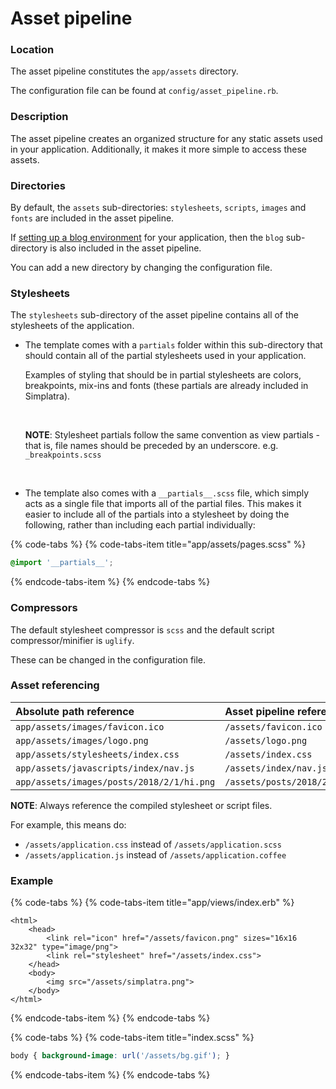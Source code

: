 # Asset pipeline

### Location

The asset pipeline constitutes the `app/assets` directory.

The configuration file can be found at `config/asset_pipeline.rb`.

### Description

The asset pipeline creates an organized structure for any static assets used in your application. Additionally, it makes it more simple to access these assets.

### Directories

By default, the `assets` sub-directories: `stylesheets`, `scripts`, `images` and `fonts` are included in the asset pipeline.

If [setting up a blog environment](../../../cli/blog/setup.md) for your application, then the `blog` sub-directory is also included in the asset pipeline.

You can add a new directory by changing the configuration file.

### Stylesheets

The `stylesheets` sub-directory of the asset pipeline contains all of the stylesheets of the application.

* The template comes with a `partials` folder within this sub-directory that should contain all of the partial stylesheets used in your application.

  Examples of styling that should be in partial stylesheets are colors, breakpoints, mix-ins and fonts \(these partials are already included in Simplatra\).

  ​

  **NOTE**: Stylesheet partials follow the same convention as view partials - that is, file names should be preceded by an underscore. e.g. `_breakpoints.scss`

  ​

* The template also comes with a `__partials__.scss` file, which simply acts as a single file that imports all of the partial files. This makes it easier to include all of the partials into a stylesheet by doing the following, rather than including each partial individually:

{% code-tabs %}
{% code-tabs-item title="app/assets/pages.scss" %}
```css
@import '__partials__';
```
{% endcode-tabs-item %}
{% endcode-tabs %}

### Compressors <a id="compressors"></a>

The default stylesheet compressor is `scss` and the default script compressor/minifier is `uglify`.

These can be changed in the configuration file.

### Asset referencing

| **Absolute path reference** | **Asset pipeline reference** |
| :--- | :--- |
| `app/assets/images/favicon.ico` | `/assets/favicon.ico` |
| `app/assets/images/logo.png` | `/assets/logo.png` |
| `app/assets/stylesheets/index.css` | `/assets/index.css` |
| `app/assets/javascripts/index/nav.js` | `/assets/index/nav.js` |
| `app/assets/images/posts/2018/2/1/hi.png` | `/assets/posts/2018/2/1/hi.png` |

**NOTE**: Always reference the compiled stylesheet or script files.

For example, this means do:

* `/assets/application.css` instead of `/assets/application.scss`
* `/assets/application.js` instead of `/assets/application.coffee`

### Example

{% code-tabs %}
{% code-tabs-item title="app/views/index.erb" %}
```markup
<html>
    <head>
        <link rel="icon" href="/assets/favicon.png" sizes="16x16 32x32" type="image/png">
        <link rel="stylesheet" href="/assets/index.css">
    </head>
    <body>
        <img src="/assets/simplatra.png">
    </body>
</html>
```
{% endcode-tabs-item %}
{% endcode-tabs %}

{% code-tabs %}
{% code-tabs-item title="index.scss" %}
```css
body { background-image: url('/assets/bg.gif'); }
```
{% endcode-tabs-item %}
{% endcode-tabs %}

